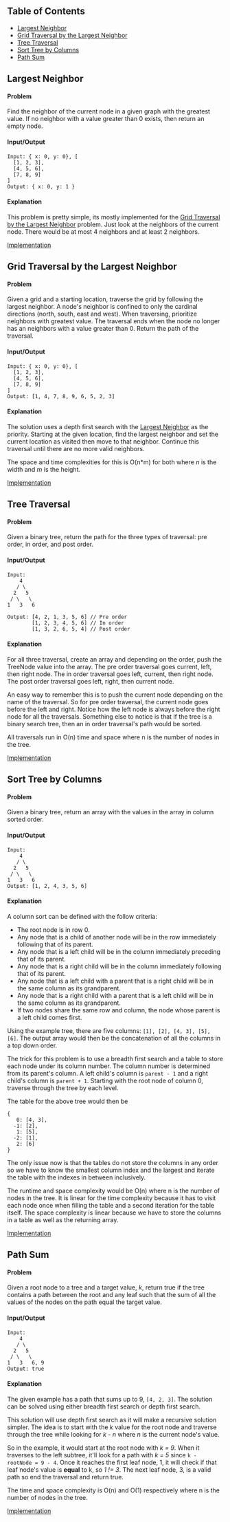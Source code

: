 ## Table of Contents
- [Largest Neighbor](#largest-neighbor)
- [Grid Traversal by the Largest Neighbor](#grid-traversal-by-the-largest-neighbor)
- [Tree Traversal](#tree-traversal)
- [Sort Tree by Columns](#sort-tree-by-columns)
- [Path Sum](#path-sum)

## Largest Neighbor
#### Problem
Find the neighbor of the current node in a given graph with the greatest value. If no neighbor with a value greater than 0 exists, then return an empty node.

#### Input/Output
```
Input: { x: 0, y: 0}, [
  [1, 2, 3],
  [4, 5, 6],
  [7, 8, 9]
]
Output: { x: 0, y: 1 }
```
#### Explanation
This problem is pretty simple, its mostly implemented for the [Grid Traversal by the Largest Neighbor](#grid-traversal-by-the-largest-neighbor) problem. Just look at the neighbors of the current node. There would be at most 4 neighbors and at least 2 neighbors.

[Implementation](https://github.com/vinnyoodles/algorithms/blob/master/src/graph/largestNeighbor.js)

## Grid Traversal by the Largest Neighbor
#### Problem
Given a grid and a starting location, traverse the grid by following the largest neighbor. A node's neighbor is confined to only the cardinal directions (north, south, east and west). When traversing, prioritize neighbors with greatest value. The traversal ends when the node no longer has an neighbors with a value greater than 0. Return the path of the traversal.

#### Input/Output
```
Input: { x: 0, y: 0}, [
  [1, 2, 3],
  [4, 5, 6],
  [7, 8, 9]
]
Output: [1, 4, 7, 8, 9, 6, 5, 2, 3]
```

#### Explanation
The solution uses a depth first search with the [Largest Neighbor](#largest-neighbor) as the priority. Starting at the given location, find the largest neighbor and set the current location as visited then move to that neighbor. Continue this traversal until there are no more valid neighbors.

The space and time complexities for this is O(n*m) for both where *n* is the width and *m* is the height.

[Implementation](https://github.com/vinnyoodles/algorithms/blob/master/src/graph/gridTraversal.js)

## Tree Traversal
#### Problem
Given a binary tree, return the path for the three types of traversal: pre order, in order, and post order.

#### Input/Output
```
Input:
    4
   / \
  2   5
 / \   \
1   3   6

Output: [4, 2, 1, 3, 5, 6] // Pre order
        [1, 2, 3, 4, 5, 6] // In order
        [1, 3, 2, 6, 5, 4] // Post order
```

#### Explanation
For all three traversal, create an array and depending on the order, push the TreeNode value into the array. The pre order traversal goes current, left, then right node. The in order traversal goes left, current, then right node. The post order traversal goes left, right, then current node.

An easy way to remember this is to push the current node depending on the name of the traversal. So for pre order traversal, the current node goes before the left and right. Notice how the left node is always before the right node for all the traversals. Something else to notice is that if the tree is a binary search tree, then an in order traversal's path would be sorted.

All traversals run in O(n) time and space where n is the number of nodes in the tree.

[Implementation](https://github.com/vinnyoodles/algorithms/blob/master/src/graph/TreeNode.js)

## Sort Tree by Columns
#### Problem
Given a binary tree, return an array with the values in the array in column sorted order.

#### Input/Output
```
Input:
    4
   / \
  2   5
 / \   \
1   3   6
Output: [1, 2, 4, 3, 5, 6]
```

#### Explanation
A column sort can be defined with the follow criteria:
- The root node is in row 0.
- Any node that is a child of another node will be in the row immediately following that of its parent.
- Any node that is a left child will be in the column immediately preceding that of its parent.
- Any node that is a right child will be in the column immediately following that of its parent.
- Any node that is a left child with a parent that is a right child will be in the same column as its grandparent.
- Any node that is a right child with a parent that is a left child will be in the same column as its grandparent.
- If two nodes share the same row and column, the node whose parent is a left child comes first.

Using the example tree, there are five columns: `[1], [2], [4, 3], [5], [6]`. The output array would then be the concatenation of all the columns in a top down order.

The trick for this problem is to use a breadth first search and a table to store each node under its column number. The column number is determined from its parent's column. A left child's column is `parent - 1` and a right child's column is `parent + 1`. Starting with the root node of column 0, traverse through the tree by each level.

The table for the above tree would then be
```
{
   0: [4, 3],
  -1: [2],
   1: [5],
  -2: [1],
   2: [6]
}
```

The only issue now is that the tables do not store the columns in any order so we have to know the smallest column index and the largest and iterate the table with the indexes in between inclusively.

The runtime and space complexity would be O(n) where n is the number of nodes in the tree. It is linear for the time complexity because it has to visit each node once when filling the table and a second iteration for the table itself. The space complexity is linear because we have to store the columns in a table as well as the returning array.

[Implementation](https://github.com/vinnyoodles/algorithms/blob/master/src/graph/columnSort.js)

## Path Sum

#### Problem
Given a root node to a tree and a target value, *k*, return true if the tree contains a path between the root and any leaf such that the sum of all the values of the nodes on the path equal the target value.

#### Input/Output
```
Input:
    4
   / \
  2   5
 / \   \
1   3   6, 9
Output: true
```

#### Explanation
The given example has a path that sums up to 9, `[4, 2, 3]`. The solution can be solved using either breadth first search or depth first search.

This solution will use depth first search as it will make a recursive solution simpler. The idea is to start with the *k* value for the root node and traverse through the tree while looking for *k - n* where *n* is the current node's value.

So in the example, it would start at the root node with *k = 9*. When it traverses to the left subtree, it'll look for a path with *k = 5* since `k - rootNode = 9 - 4`. Once it reaches the first leaf node, 1, it will check if that leaf node's value is __**equal**__ to k, so *1 != 3*. The next leaf node, 3, is a valid path so end the traversal and return true.

The time and space complexity is O(n) and O(1) respectively where n is the number of nodes in the tree.

[Implementation](https://github.com/vinnyoodles/algorithms/blob/master/src/graph/pathSum.js)
